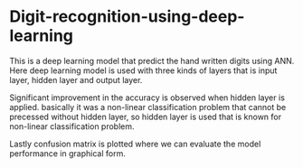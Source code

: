 # Digit-recognition-using-deep-learning
This is a deep learning model that predict the hand written digits using ANN. Here deep learning model is used with three kinds of layers that is input layer, hidden layer and output layer. 

Significant improvement in the accuracy is observed when hidden layer is applied. basically it was a non-linear classification problem that cannot be precessed without hidden layer, so hidden layer is used that is known for non-linear classification problem. 

Lastly confusion matrix is plotted where we can evaluate the model performance in graphical form.
